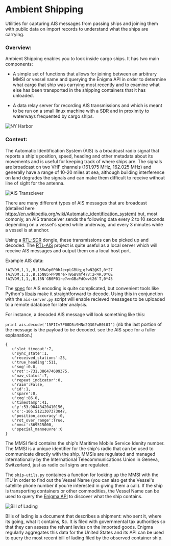# Ambient Shipping

Utilities for capturing AIS messages from passing ships and joining them with public data on import records to understand what the ships are carrying.

### Overview:
Ambient Shipping enables you to look inside cargo ships. It has two main components:

  - A simple set of functions that allows for joining between an arbitrary MMSI or vessel name and querying the Enigma API in order to determine what cargo that ship was carrying most recently and to examine what else has been transported in the shipping containers that it has unloaded. 
 
  - A data relay server for recording AIS transmissions and which is meant to be run on a small linux machine with a SDR and in proximity to waterways frequented by cargo ships.

![NY Harbor](https://s3.amazonaws.com/marcdacosta.com/storage/nyharbor.jpg)


### Context:

The Automatic Identification System (AIS) is a broadcast radio signal that reports a ship's position, speed, heading and other metadata about its movements and is useful for keeping track of where ships are. The signals are broadcast on two VHF channels (161.975 MHz, 162.025 MHz) and generally have a range of 10-20 miles at sea, although building interference on land degrades the signals and can make them difficult to receive without line of sight for the antenna. 

![AIS Transciever](https://s3.amazonaws.com/marcdacosta.com/storage/Matsutec-boat-GPS-navigation-equipment-5-6-Color-LCD-Marine-GPS-SBAS-Navigator-w-High-Sensitivity.jpg_640x640.jpg)



There are many different types of AIS messages that are broadcast (detailed here https://en.wikipedia.org/wiki/Automatic_identification_system) but, most comonly, an AIS transceiver sends the following data every 2 to 10 seconds depending on a vessel's speed while underway, and every 3 minutes while a vessel is at anchor.

Using a [RTL-SDR](https://www.amazon.com/NooElec-NESDR-Mini-Compatible-Packages/dp/B009U7WZCA) dongle, these transmissions can be picked up and decoded. The [RTL-AIS](https://github.com/dgiardini/rtl-ais) project is quite useful as a local server which will receive AIS messages and output them on a local host port.

Example AIS data:
```
!AIVDM,1,1,,B,15MwDp0P0hJe>pLGBUq;q?wN2@KI,0*27
!AIVDM,1,1,,B,15N85>PP00re>T8GBVmf4?v:2<4R,0*6E
!AIVDM,1,1,,B,15N`GB0P01re?>nGBaPdCwvt26`T,0*45
```

The [spec](http://catb.org/gpsd/AIVDM.html#_aivdm_aivdo_sentence_layer) for AIS encoding is quite complicated, but convenient tools like Python's [libais](https://pypi.python.org/pypi/libais) make it straightforward to decode. Using this in conjunction with the `ais-server.py` script will enable recieved messages to be uploaded to a remote database for later analysis.

For instance, a decoded AIS message will look something like this:

`print ais.decode('15PIIv7P00D5i9HNn2Q3G?wB0t0I')` (nb the last portion of the message is the payload to be decoded. see the AIS spec for a fuller explanation.)

```
{  
   u'slot_timeout':7,
   u'sync_state':1,
   u'received_stations':25,
   u'true_heading':511,
   u'sog':0.0,
   u'rot':-731.386474609375,
   u'nav_status':7,
   u'repeat_indicator':0,
   u'raim':False,
   u'id':1,
   u'spare':0,
   u'cog':86.0,
   u'timestamp':41,
   u'y':53.90443420410156,
   u'x':-166.5121307373047,
   u'position_accuracy':0,
   u'rot_over_range':True,
   u'mmsi':369515000,
   u'special_manoeuvre':0
}
```

The MMSI field contains the ship's Maritime Mobile Service Idenity number. The MMSI is a unique identifier for the ship's radio that can be used to communicate directly with the ship. MMSIs are regulated and managed internationally by the International Telecommunications Union in Geneva, Switzerland, just as radio call signs are regulated. 

The `ship-utils.py` containes a function for looking up the MMSI with the ITU in order to find out the Vessel Name (you can also get the Vessel's satellite phone number if you're interested in giving them a call). If the ship is transporting containers or other commodities, the Vessel Name can be used to query the [Enigma API](https://public.enigma.com) to discover what the ship contains.

![Bill of Lading](https://s3.amazonaws.com/marcdacosta.com/storage/bill+of+lading.jpg)

Bills of lading is a document that describes a shipment: who sent it, where its going, what it contains, &c. It is filed with governmental tax authorities so that they can assess the relvant levies on the imported goods. Enigma regularly aggregates this data for the United States and its API can be used to query the most recent bill of lading filed by the observed container ship.

